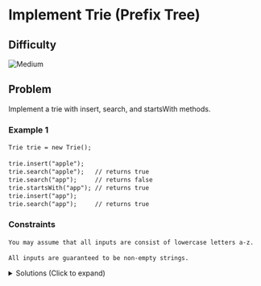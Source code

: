 # Implement Trie (Prefix Tree)

## Difficulty

![Medium](https://img.shields.io/badge/medium-ef6c00?style=for-the-badge&logoColor=white)

## Problem

Implement a trie with insert, search, and startsWith methods.

### Example 1

```
Trie trie = new Trie();

trie.insert("apple");
trie.search("apple");   // returns true
trie.search("app");     // returns false
trie.startsWith("app"); // returns true
trie.insert("app");
trie.search("app");     // returns true
```

### Constraints

`You may assume that all inputs are consist of lowercase letters a-z.`

`All inputs are guaranteed to be non-empty strings.`

<details>
  <summary>Solutions (Click to expand)</summary>

### Explanation

#### Intuition

If we think of a way we can represent a string as a graph, we think of a sequence of nodes that represent each character of the string and are linked to together (similar to a LinkedList)

`"Apple"`

![Graph Representation](./images/solution-1.png)

We can use this model to represent words/strings as an abstract data type. If we want a single structure to represent one word then this is all we need. But if we want to represent multiple words using a single structure we'll need our nodes to point to multiple nodes preferably to the `26` letters of the alphabet

![Node Links](./images/solution-2.png)

Every node will have a collection of `26` potential child nodes that represent every letter of the alphabet. Those child nodes will also have their own child nodes creating a sequence of nodes that represent words.

If we want to build a Trie of words, we would need to insert the characters of the string as Nodes one by one where the character are linked to their following character as child nodes. For ending characters, we can mark the node as an ending node indicating that it is the ending character of a word in the Trie. This ending node may or may not be a leaf node.

That way we can search for a word in a Trie by iterating over the characters of a string and checking for nodes linked in the correct order. We can reuse existing nodes to represent similar prefixes of to words. For example `APPLE` and `APPLY` can both be partially represented with the same prefix tree

```
A -> P -> P -> L
```

Since the last word both word are different we need the last node to link to two different nodes, `E` and `Y`

![APPLE and APPLY Trie](./images/solution-3.png)

Here we can find both words `"APPLE"` and `"APPLY"` by traversing down the Trie searching for the words one character at a time giving us a `O(M)` look up where `M` is the length of the word

![APPLE Trie](./images/solution-4.png)

![APPLY Trie](./images/solution-5.png)

Also searchable in the Trie are prefixes. Prefixes here are sequences of nodes that do not have an ending node but are part of a much bigger tree of nodes. For example `"APP"` is a prefix of `"APPLE"` and `"APPLY"`. In the Trie `"APP"` is a sequence of node that starts at the root but ends before any ending node.

![APP Prefix](./images/solution-6.png)

#### Implementation

##### `Trie`

Before creating a `Trie` class we'll need to create the building block of the `Trie`, `Nodes`. These `Nodes` will have a couple properties.

1. The character the node represents

2. Indication that it is an ending node

3. A collection of links to its child nodes

We will initialize our `Trie` instantiating a single root node. Since we don't want our `Trie` to contain words that all that with the same letter we will create a neutral root node that links to starting letter nodes

##### `insert(string word)`

Given a string we want to insert into the `Trie` we will iterate over every character of the string and starting right after the root node, we will creating a sequence of `Nodes` that are linked to each other. In order to reuse parts of the tree we will first check if the nodes are already in the tree. If they are then we won't create a new node and simply traverse the tree. If they are not then we will need to create child nodes that will link to parent nodes. Once at the final character of the word, we will mark the last node as an ending node indicating that it is the end of a word contained in the `Trie`

##### `search(string word)`

We will simply traverse the `Trie` by checking if the characters sequences of the word exists in the `Trie` and if the final `Node` of the word is marked as an ending `Node`

##### `startsWith(string prefix)`

Prefixes are not necessarily words but character sequences that exists as the result of inserting words into the `Trie`. Since prefixes do not have to be inserted into the `Trie` to exists the last character `Node` does not have to be an ending `Node`.

We will follow the same procedure for searching for words in the `Trie` but without checking for the ending `Node`.

Time: `O(M)` Where `M` is the average length of the words inserted/searched

Space: `O(N*M)` Where `M` is the average length of the words inserted and `N` is the number of words inserted

- [JavaScript](./implement-trie-prefix-tree.js)
- [TypeScript](./implement-trie-prefix-tree.ts)
- [Java](./implement-trie-prefix-tree.java)
- [Go](./implement-trie-prefix-tree.go)

</details>
